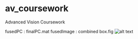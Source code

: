 # av_coursework
Advanced Vision Coursework

fusedPC    : finalPC.mat
fusedImage : combined box.fig
![alt text](https://github.com/JianmengYu/av_coursework/pic.png)